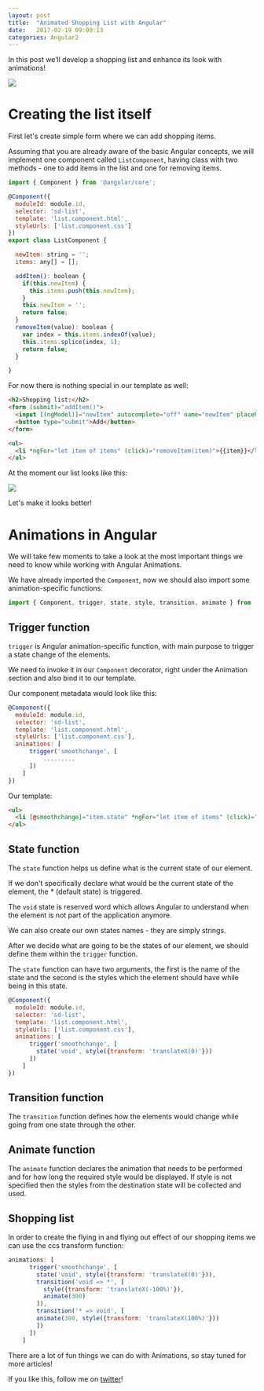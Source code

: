 ```yaml
---
layout: post
title:  "Animated Shopping List with Angular"
date:   2017-02-19 09:00:13
categories: Angular2
---
```


In this post we’ll develop a shopping list and enhance its look with animations!

<img src="{{ site.baseurl }}/images/shopping.gif">

# Creating the list itself

First let's create simple form where we can add shopping items.

Assuming that you are already aware of the basic Angular concepts, we will implement one component called `ListComponent`, having class with two methods - one to add items
in the list and one for removing items.

```javascript
import { Component } from '@angular/core';

@Component({
  moduleId: module.id,
  selector: 'sd-list',
  template: 'list.component.html',
  styleUrls: ['list.component.css']
})
export class ListComponent {

  newItem: string = '';
  items: any[] = [];

  addItem(): boolean {
    if(this.newItem) {
      this.items.push(this.newItem);
    }
    this.newItem = '';
    return false;
  }
  removeItem(value): boolean {
    var index = this.items.indexOf(value);
    this.items.splice(index, 1);
    return false;
  }

}
```
For now there is nothing special in our template as well:

```html
<h2>Shopping list:</h2>
<form (submit)="addItem()">
  <input [(ngModel)]="newItem" autocomplete="off" name="newItem" placeholder="Add products">
  <button type="submit">Add</button>
</form>

<ul>
  <li *ngFor="let item of items" (click)="removeItem(item)">{{item}}</li>
</ul>

```

At the moment our list looks like this:

<img src="{{ site.baseurl }}/images/no-animations.gif">

Let's make it looks better!

# Animations in Angular

We will take few moments to take a look at the most important things we need to know while working with Angular Animations.

We have already imported the `Component`, now we should also import some animation-specific functions:

```javascript
import { Component, trigger, state, style, transition, animate } from '@angular/core';
```

## Trigger function

`trigger` is Angular animation-specific function, with main purpose to trigger a state change of the elements.

We need to invoke it in our `Component` decorator, right under the Animation section and also bind it to our template.

Our component metadata would look like this:

```javascript
@Component({
  moduleId: module.id,
  selector: 'sd-list',
  template: 'list.component.html',
  styleUrls: ['list.component.css'],
  animations: [
      trigger('smoothchange', [
          .........   
      ])
    ]
})
```

Our template:

```html
<ul>
  <li [@smoothchange]="item.state" *ngFor="let item of items" (click)="removeItem(item)">{{item}}</li>
</ul>
```

## State function

The `state` function helps us define what is the current state of our element. 

If we don't specifically declare what would be the current state of the element,  the * (default state)  is triggered. 

The `void` state is reserved word which allows Angular to understand when the element is not part of the application anymore.

We can also create our own states names - they are simply strings.

After we decide what are going to be the states of our element, we should define them within the `trigger` function.

The `state` function can have two arguments, the first is the name of the state and the second is the styles which the element should have while being in this state.

```javascript
@Component({
  moduleId: module.id,
  selector: 'sd-list',
  template: 'list.component.html',
  styleUrls: ['list.component.css'],
  animations: [
      trigger('smoothchange', [
        state('void', style({transform: 'translateX(0)'}))
      ])
    ]
})
```

## Transition function

The `transition` function defines how the elements would change while going from one state through the other.

## Animate function

The `animate` function declares the animation that needs to be performed and for how long the required style would be displayed. 
If style is not specified then the styles from the destination state will be collected and used.

## Shopping list 

In order to create the flying in and flying out effect of our shopping items we can use the ccs transform function:

```javascript
animations: [
      trigger('smoothchange', [
        state('void', style({transform: 'translateX(0)'})),
        transition('void => *', [
          style({transform: 'translateX(-100%)'}),
          animate(300)
        ]),
        transition('* => void', [
        animate(300, style({transform: 'translateX(100%)'}))
        ])
      ])
    ]
```

There are a lot of fun things we can do with Animations, so stay tuned for more articles!

If you like this, follow me on [twitter](https://twitter.com/lili_vs)!